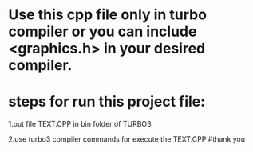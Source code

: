 # Use this  cpp file  only in turbo compiler or you can include <graphics.h> in your desired compiler.
# steps  for run this  project file:
1.put file TEXT.CPP in bin folder of TURBO3



2.use turbo3 compiler commands for execute the TEXT.CPP
#thank you 
